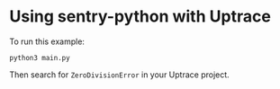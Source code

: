 # Using sentry-python with Uptrace

To run this example:

```shell
python3 main.py
```

Then search for `ZeroDivisionError` in your Uptrace project.

